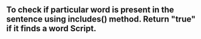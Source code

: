 ## To check if particular word is present in the sentence using includes() method. Return "true" if it finds a word Script.